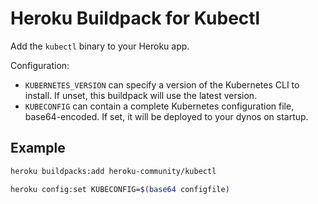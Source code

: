 # Heroku Buildpack for Kubectl

Add the `kubectl` binary to your Heroku app.

Configuration:

* `KUBERNETES_VERSION` can specify a version of the Kubernetes CLI to install. If unset, this buildpack will use the latest version.
* `KUBECONFIG` can contain a complete Kubernetes configuration file, base64-encoded. If set, it will be deployed to your dynos on startup.

## Example

```bash
heroku buildpacks:add heroku-community/kubectl

heroku config:set KUBECONFIG=$(base64 configfile)
```
